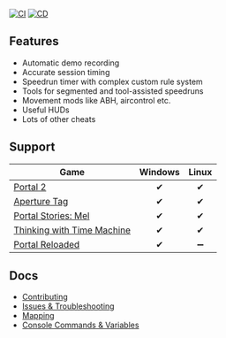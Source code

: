 [![CI](https://github.com/Blenderiste09/SourceAutoRecord/workflows/CI/badge.svg)](https://github.com/Blenderiste09/SourceAutoRecord/actions?query=workflow%3ACI+branch%3Amaster)
[![CD](https://github.com/Blenderiste09/SourceAutoRecord/workflows/CD/badge.svg)](https://github.com/Blenderiste09/SourceAutoRecord/actions?query=workflow%3ACD+branch%3Amaster)

## Features

- Automatic demo recording
- Accurate session timing
- Speedrun timer with complex custom rule system
- Tools for segmented and tool-assisted speedruns
- Movement mods like ABH, aircontrol etc.
- Useful HUDs
- Lots of other cheats

## Support

Game|Windows|Linux
---|:-:|:-:
[Portal 2](https://store.steampowered.com/app/620)|✔|✔
[Aperture Tag](https://store.steampowered.com/app/280740)|✔|✔
[Portal Stories: Mel](https://store.steampowered.com/app/317400)|✔|✔
[Thinking with Time Machine](https://store.steampowered.com/app/286080)|✔|✔
[Portal Reloaded](https://store.steampowered.com/app/1255980)|✔|➖

## Docs

- [Contributing](doc/contributing.md)
- [Issues & Troubleshooting](doc/issue.md)
- [Mapping](doc/mapping.md)
- [Console Commands & Variables](doc/cvars.md)
